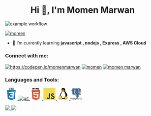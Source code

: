 <h1 align="center">Hi 👋, I'm Momen Marwan</h1>

![example workflow](https://www.codewars.com/users/momenmarwan/badges/large)





<p align="left"> <a href="https://twitter.com/momen" target="blank"><img src="https://img.shields.io/twitter/follow/momen?logo=twitter&style=for-the-badge" alt="momen" /></a> </p>

- 🌱 I’m currently learning **javascript , nodejs , Express , AWS Cloud**

<h3 align="left">Connect with me:</h3>
<p align="left">
<a href="https://codepen.io/https://codepen.io/momenmarwan" target="blank"><img align="center" src="https://raw.githubusercontent.com/rahuldkjain/github-profile-readme-generator/master/src/images/icons/Social/codepen.svg" alt="https://codepen.io/momenmarwan" height="30" width="40" /></a>
<a href="https://twitter.com/momen" target="blank"><img align="center" src="https://raw.githubusercontent.com/rahuldkjain/github-profile-readme-generator/master/src/images/icons/Social/twitter.svg" alt="momen" height="30" width="40" /></a>
<a href="https://linkedin.com/in/momen marwan" target="blank"><img align="center" src="https://raw.githubusercontent.com/rahuldkjain/github-profile-readme-generator/master/src/images/icons/Social/linked-in-alt.svg" alt="momen marwan" height="30" width="40" /></a>
</p>
<h3 align="left">Languages and Tools:</h3>
<p align="left"> <a href="https://www.w3schools.com/css/" target="_blank" rel="noreferrer"> <img src="https://raw.githubusercontent.com/devicons/devicon/master/icons/css3/css3-original-wordmark.svg" alt="css3" width="40" height="40"/> </a> <a href="https://git-scm.com/" target="_blank" rel="noreferrer"> <img src="https://www.vectorlogo.zone/logos/git-scm/git-scm-icon.svg" alt="git" width="40" height="40"/> </a> <a href="https://www.w3.org/html/" target="_blank" rel="noreferrer"> <img src="https://raw.githubusercontent.com/devicons/devicon/master/icons/html5/html5-original-wordmark.svg" alt="html5" width="40" height="40"/> </a> <a href="https://developer.mozilla.org/en-US/docs/Web/JavaScript" target="_blank" rel="noreferrer"> <img src="https://raw.githubusercontent.com/devicons/devicon/master/icons/javascript/javascript-original.svg" alt="javascript" width="40" height="40"/> </a> <a href="https://www.linux.org/" target="_blank" rel="noreferrer"> <img src="https://raw.githubusercontent.com/devicons/devicon/master/icons/linux/linux-original.svg" alt="linux" width="40" height="40"/> </a> <a href="https://www.postgresql.org" target="_blank" rel="noreferrer"> <img src="https://raw.githubusercontent.com/devicons/devicon/master/icons/postgresql/postgresql-original-wordmark.svg" alt="postgresql" width="40" height="40"/> </a> </p>


<a href="https://www.credly.com/badges/86e4acda-da36-4c17-ad5a-3e004e38d257/public_url">
<img width="150px" src="aws-certified-cloud-practitioner (1).png">
</a>

<a href="https://www.credly.com/badges/86e4acda-da36-4c17-ad5a-3e004e38d257/public_url">
<img width="150px" src="aws-cloud-quest-cloud-practitioner (1).png">
</a>
